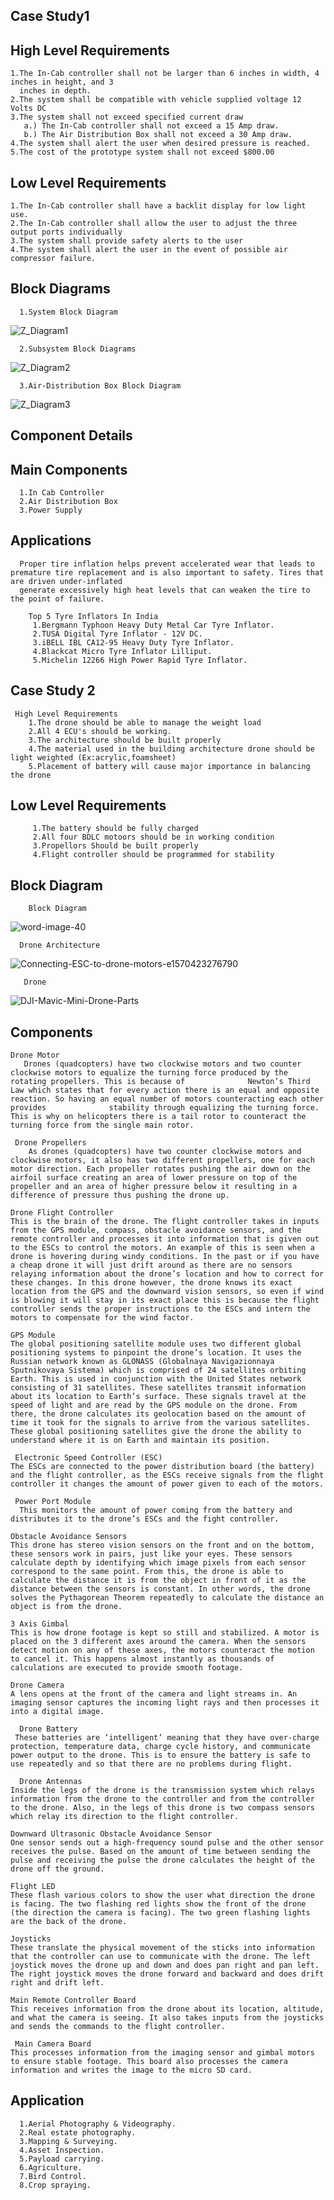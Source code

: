 ## Case Study1
## High Level Requirements
    1.The In-Cab controller shall not be larger than 6 inches in width, 4 inches in height, and 3 
      inches in depth.
    2.The system shall be compatible with vehicle supplied voltage 12 Volts DC
    3.The system shall not exceed specified current draw
       a.) The In-Cab controller shall not exceed a 15 Amp draw.
       b.) The Air Distribution Box shall not exceed a 30 Amp draw.
    4.The system shall alert the user when desired pressure is reached.
    5.The cost of the prototype system shall not exceed $800.00
  
## Low Level Requirements
    1.The In-Cab controller shall have a backlit display for low light use.
    2.The In-Cab controller shall allow the user to adjust the three output ports individually
    3.The system shall provide safety alerts to the user
    4.The system shall alert the user in the event of possible air compressor failure.
    
## Block Diagrams

      1.System Block Diagram   
![Z_Diagram1](https://user-images.githubusercontent.com/98874243/154839011-8d99326e-1fa7-4571-b60c-12cbdaef6c7d.png)



      2.Subsystem Block Diagrams
![Z_Diagram2](https://user-images.githubusercontent.com/98874243/154839036-31710508-146e-4dd0-9c6d-84599fd63368.png)




      3.Air-Distribution Box Block Diagram
![Z_Diagram3](https://user-images.githubusercontent.com/98874243/154839065-ec8f4992-436e-47df-8257-8e9e4521f098.png)


## Component Details
  ## Main Components
      1.In Cab Controller
      2.Air Distribution Box
      3.Power Supply
## Applications
      Proper tire inflation helps prevent accelerated wear that leads to premature tire replacement and is also important to safety. Tires that are driven under-inflated
      generate excessively high heat levels that can weaken the tire to the point of failure.

        Top 5 Tyre Inflators In India
         1.Bergmann Typhoon Heavy Duty Metal Car Tyre Inflator.
         2.TUSA Digital Tyre Inflator - 12V DC.
         3.iBELL IBL CA12-95 Heavy Duty Tyre Inflator.
         4.Blackcat Micro Tyre Inflator Lilliput.
         5.Michelin 12266 High Power Rapid Tyre Inflator.
     
     
## Case Study 2     
     High Level Requirements
        1.The drone should be able to manage the weight load
        2.All 4 ECU's should be working.
        3.The architecture should be built properly
        4.The material used in the building architecture drone should be light weighted (Ex:acrylic,foamsheet)
        5.Placement of battery will cause major importance in balancing the drone
    
## Low Level Requirements
         1.The battery should be fully charged
         2.All four BDLC motoors should be in working condition
         3.Propellors Should be built properly
         4.Flight controller should be programmed for stability
 ## Block Diagram
 
        Block Diagram
   ![word-image-40](https://user-images.githubusercontent.com/98874243/154840526-f143d301-868b-45de-a9ca-405907b6a4cb.png)
   
      Drone Architecture
   ![Connecting-ESC-to-drone-motors-e1570423276790](https://user-images.githubusercontent.com/98874243/154840643-452e38be-4ed1-4897-9615-f9659650aac8.jpg)

       Drone
![DJI-Mavic-Mini-Drone-Parts](https://user-images.githubusercontent.com/98874243/154840688-3ef5ea0e-a20e-474c-8c52-f9f9273ac1c5.jpg)

## Components
    Drone Motor
       Drones (quadcopters) have two clockwise motors and two counter clockwise motors to equalize the turning force produced by the rotating propellers. This is because of              Newton’s Third Law which states that for every action there is an equal and opposite reaction. So having an equal number of motors counteracting each other provides              stability through equalizing the turning force. This is why on helicopters there is a tail rotor to counteract the turning force from the single main rotor.
     
     Drone Propellers
        As drones (quadcopters) have two counter clockwise motors and clockwise motors, it also has two different propellers, one for each motor direction. Each propeller rotates pushing the air down on the airfoil surface creating an area of lower pressure on top of the propeller and an area of higher pressure below it resulting in a difference of pressure thus pushing the drone up.

    Drone Flight Controller
    This is the brain of the drone. The flight controller takes in inputs from the GPS module, compass, obstacle avoidance sensors, and the remote controller and processes it into information that is given out to the ESCs to control the motors. An example of this is seen when a drone is hovering during windy conditions. In the past or if you have a cheap drone it will just drift around as there are no sensors relaying information about the drone’s location and how to correct for these changes. In this drone however, the drone knows its exact location from the GPS and the downward vision sensors, so even if wind is blowing it will stay in its exact place this is because the flight controller sends the proper instructions to the ESCs and intern the motors to compensate for the wind factor.

    GPS Module
    The global positioning satellite module uses two different global positioning systems to pinpoint the drone’s location. It uses the Russian network known as GLONASS (Globalnaya Navigazionnaya Sputnikovaya Sistema) which is comprised of 24 satellites orbiting Earth. This is used in conjunction with the United States network consisting of 31 satellites. These satellites transmit information about its location to Earth’s surface. These signals travel at the speed of light and are read by the GPS module on the drone. From there, the drone calculates its geolocation based on the amount of time it took for the signals to arrive from the various satellites. These global positioning satellites give the drone the ability to understand where it is on Earth and maintain its position.

     Electronic Speed Controller (ESC)
    The ESCs are connected to the power distribution board (the battery) and the flight controller, as the ESCs receive signals from the flight controller it changes the amount of power given to each of the motors.

     Power Port Module
      This monitors the amount of power coming from the battery and distributes it to the drone’s ESCs and the fight controller.

    Obstacle Avoidance Sensors
    This drone has stereo vision sensors on the front and on the bottom, these sensors work in pairs, just like your eyes. These sensors calculate depth by identifying which image pixels from each sensor correspond to the same point. From this, the drone is able to calculate the distance it is from the object in front of it as the distance between the sensors is constant. In other words, the drone solves the Pythagorean Theorem repeatedly to calculate the distance an object is from the drone.

    3 Axis Gimbal
    This is how drone footage is kept so still and stabilized. A motor is placed on the 3 different axes around the camera. When the sensors detect motion on any of these axes, the motors counteract the motion to cancel it. This happens almost instantly as thousands of calculations are executed to provide smooth footage.

    Drone Camera 
    A lens opens at the front of the camera and light streams in. An imaging sensor captures the incoming light rays and then processes it into a digital image.

      Drone Battery
     These batteries are ‘intelligent’ meaning that they have over-charge protection, temperature data, charge cycle history, and communicate power output to the drone. This is to ensure the battery is safe to use repeatedly and so that there are no problems during flight.

      Drone Antennas
    Inside the legs of the drone is the transmission system which relays information from the drone to the controller and from the controller to the drone. Also, in the legs of this drone is two compass sensors which relay its direction to the flight controller.

    Downward Ultrasonic Obstacle Avoidance Sensor
    One sensor sends out a high-frequency sound pulse and the other sensor receives the pulse. Based on the amount of time between sending the pulse and receiving the pulse the drone calculates the height of the drone off the ground.

    Flight LED
    These flash various colors to show the user what direction the drone is facing. The two flashing red lights show the front of the drone (the direction the camera is facing). The two green flashing lights are the back of the drone.
    
    Joysticks
    These translate the physical movement of the sticks into information that the controller can use to communicate with the drone. The left joystick moves the drone up and down and does pan right and pan left. The right joystick moves the drone forward and backward and does drift right and drift left.

    Main Remote Controller Board
    This receives information from the drone about its location, altitude, and what the camera is seeing. It also takes inputs from the joysticks and sends the commands to the flight controller.

     Main Camera Board
    This processes information from the imaging sensor and gimbal motors to ensure stable footage. This board also processes the camera information and writes the image to the micro SD card.


## Application
      1.Aerial Photography & Videography.
      2.Real estate photography.
      3.Mapping & Surveying.
      4.Asset Inspection.
      5.Payload carrying.
      6.Agriculture.
      7.Bird Control.
      8.Crop spraying.
